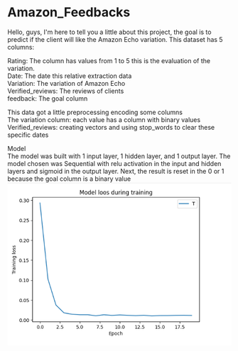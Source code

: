 # Amazon_Feedbacks
Hello, guys, I'm here to tell you a little about this project, the goal is to predict if the client will like the Amazon Echo variation. This dataset has 5 columns:<br>

Rating: The column has values from 1 to 5 this is the evaluation of the variation.<br>
Date: The date this relative extraction data<br>
Variation: The variation of Amazon Echo<br>
Verified_reviews: The reviews of clients<br>
feedback: The goal column <br>

This data got a little preprocessing encoding some columns<br>
The variation column: each value has a column with binary values<br>
Verified_reviews: creating vectors and using stop_words to clear these specific dates<br>

Model<br>
The model was built with 1 input layer, 1 hidden layer, and 1 output layer. The model chosen was Sequential with  relu activation in the input and hidden layers and sigmoid in the output layer. Next, the result is reset in the 0 or 1 because the goal column is a binary value<br>
![Map Numer Chicago](https://github.com/lucasfreire01/Amazon_Feedbacks/blob/main/Capturar.PNG)<br>
